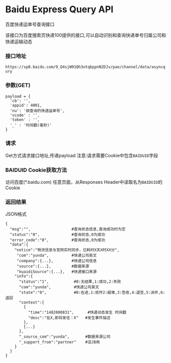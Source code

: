 # Baidu Express Query API
百度快递运单号查询接口

该接口为百度搜索页快递100提供的接口,可以自动识别和查询快递单号归属公司和快递运输动态
### 接口地址
`https://sp0.baidu.com/9_Q4sjW91Qh3otqbppnN2DJv/pae/channel/data/asyncqury`
### 参数(GET)
```
payload = {
  'cb': '',
  'appid': 4001,
  'nu': '欲查询的快递运单号',
  'vcode' : '',
  'token' : '',
  '_' : '时间戳(毫秒)'
}
```
### 请求
Get方式请求接口地址,传递payload
注意:请求需要Cookie中包含`BAIDUID`字段
### BAIDUID Cookie获取方法
访问百度(*.baidu.com) 任意页面，从Responses Header中读取名为`BAIDUID`的Cookie
### 返回结果

JSON格式
```
{
  "msg":"",                  #查询状态信息,查询成功时为空
  "status":"0",              #查询状态,0为成功
  "error_code":"0",          #查询状态,0为成功
  "data":{
    "notice":"物流信息与官网实时同步，已耗时X天X时XX分",
     "com":"yunda",          #快递公司英文
     "company":{...},        #快递公司信息
     "source":{...},         #数据来源
     "kuaidiSource":{...},   #快递接口来源
    "info":{
      "status":"1",           #0:无结果,1:成功,2:失败
      "com":"yunda",          #快递公司英文
      "state":"0",            #0:在途,1:揽件2:疑难,3:签收,4:退签,5:派件,6:退回
      "context":{
        {
          "time":"1482000831",      #快递动态发生 时间戳
          "desc":"在X,即将发往：X"   #发生事件描述
        },
        {...}
      },
      "_source_com":"yunda",       #数据来源公司
      "_support_from":"partner"    #没JB用
    }
  }
}
```

